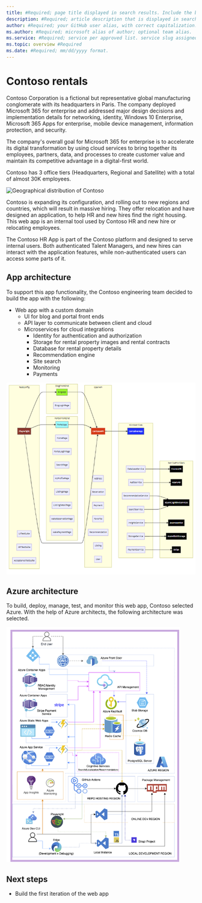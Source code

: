 ```yaml
---
title: #Required; page title displayed in search results. Include the brand.
description: #Required; article description that is displayed in search results.
author: #Required; your GitHub user alias, with correct capitalization.
ms.author: #Required; microsoft alias of author; optional team alias.
ms.service: #Required; service per approved list. service slug assigned to your service by ACOM.
ms.topic: overview #Required
ms.date: #Required; mm/dd/yyyy format.
---
```


# Contoso rentals
 
Contoso Corporation is a fictional but representative global manufacturing conglomerate with its headquarters in Paris. The company deployed Microsoft 365 for enterprise and addressed major design decisions and implementation details for networking, identity, Windows 10 Enterprise, Microsoft 365 Apps for enterprise, mobile device management, information protection, and security. 

The company's overall goal for Microsoft 365 for enterprise is to accelerate its digital transformation by using cloud services to bring together its employees, partners, data, and processes to create customer value and maintain its competitive advantage in a digital-first world. 

Contoso has 3 office tiers (Headquarters, Regional and Satellite) with a total of almost 30K employees.  

![Geographical distribution of Contoso](contoso-world-wide.png)

Contoso is expanding its configuration, and rolling out to new regions and countries, which will result in massive hiring. They offer relocation and have designed an application, to help HR and new hires find the right housing. This web app is an internal tool used by Contoso HR and new hire or relocating employees.  

The Contoso HR App is part of the Contoso platform and designed to serve internal users. Both authenticated Talent Managers, and new hires can interact with the application features, while non-authenticated users can access some parts of it. 

## App architecture

To support this app functionality, the Contoso engineering team decided to build the app with the following: 

* Web app with a custom domain
    * UI for blog and portal front ends
    * API layer to communicate between client and cloud
    * Microservices for cloud integrations
        * Identity for authentication and authorization
        * Storage for rental property images and rental contracts
        * Database for rental property details
        * Recommendation engine
        * Site search
        * Monitoring
        * Payments

![](./media/block-architecture.png)


## Azure architecture

To build, deploy, manage, test, and monitor this web app, Contoso selected Azure. With the help of Azure architects, the following architecture was selected.

![](./media/architecture-complete.png)

## Next steps

* Build the first iteration of the web app